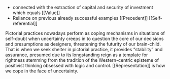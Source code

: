 - connected with the extraction of capital and security of investment which equals [[Value]] 
- Reliance on previous already successful examples [[Precedent]] [[Self-referential]] 

Pictorial practices nowadays perform as coping mechanisms in situations of self-doubt when uncertainty creeps in to question the core of our decisions and presumptions as designers, threatening the futurity of our brain-child. That is when we seek shelter in pictorial practice, it provides “stability” and assurance, presumed due to its longstanding reign as a template for rightness stemming from the tradition of the Western-centric episteme of positivist thinking obsessed with logic and control. [[Representation]] is how we cope in the face of uncertainty.


